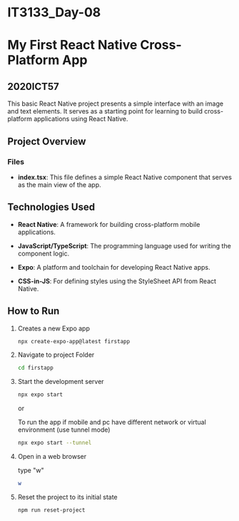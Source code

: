 # IT3133_Day-08
# My First React Native Cross-Platform App

## 2020ICT57

This basic React Native project presents a simple interface with an image and text elements. It serves as a starting point for learning to build cross-platform applications using React Native.


## Project Overview

### Files
- **index.tsx**: This file defines a simple React Native component that serves as the main view of the app. 


## Technologies Used

- **React Native**: A framework for building cross-platform mobile applications.

- **JavaScript/TypeScript**: The programming language used for writing the component logic.

- **Expo**: A platform and toolchain for developing React Native apps.

- **CSS-in-JS**: For defining styles using the StyleSheet API from React Native.

## How to Run
1. Creates a new Expo app
    ```bash
    npx create-expo-app@latest firstapp
    ```

2. Navigate to project Folder
   ```bash
   cd firstapp
   ```
3. Start the development server
   ```bash
   npx expo start
   ```
   or

   To run the app if mobile and pc have different network or virtual environment (use tunnel mode)

   ```bash
   npx expo start --tunnel
    ```

4.  Open in a web browser

    type "w"

     ```bash
    w
    ```

5. Reset the project to its initial state
    ```bash
    npm run reset-project
    ```

  

